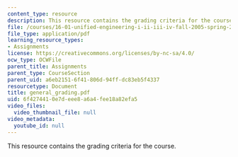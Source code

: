```yaml
---
content_type: resource
description: This resource contains the grading criteria for the course.
file: /courses/16-01-unified-engineering-i-ii-iii-iv-fall-2005-spring-2006/6f4274410e7deee8a6a4fee18a82efa5_general_grading.pdf
file_type: application/pdf
learning_resource_types:
- Assignments
license: https://creativecommons.org/licenses/by-nc-sa/4.0/
ocw_type: OCWFile
parent_title: Assignments
parent_type: CourseSection
parent_uid: a6eb2151-6f41-806d-94ff-dc83eb5f4337
resourcetype: Document
title: general_grading.pdf
uid: 6f427441-0e7d-eee8-a6a4-fee18a82efa5
video_files:
  video_thumbnail_file: null
video_metadata:
  youtube_id: null
---
```

This resource contains the grading criteria for the course.